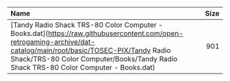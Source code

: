 |Name|Size|
|:---|---:|
|[Tandy Radio Shack TRS-80 Color Computer - Books.dat](https://raw.githubusercontent.com/open-retrogaming-archive/dat-catalog/main/root/basic/TOSEC-PIX/Tandy Radio Shack/TRS-80 Color Computer/Books/Tandy Radio Shack TRS-80 Color Computer - Books.dat)|901|
